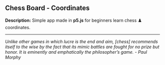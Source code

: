 ## Chess Board - Coordinates

**Description:** Simple app made in **p5.js** for beginners learn chess :chess_pawn: coordinates.

---

*Unlike other games in which lucre is the end and aim, [chess] recommends itself to the wise by the fact that its mimic battles are fought for no prize but honor. It is eminently and emphatically the philosopher’s game. - Paul Morphy*

